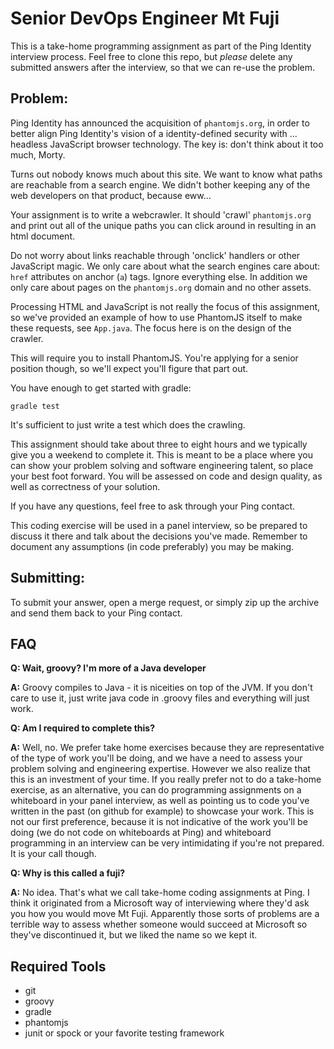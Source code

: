 # Senior DevOps Engineer Mt Fuji

This is a take-home programming assignment as part of the Ping Identity interview
process. Feel free to clone this repo, but _please_ delete any submitted answers
after the interview, so that we can re-use the problem.

## Problem:

Ping Identity has announced the acquisition of `phantomjs.org`, in order to better align Ping Identity's
vision of a identity-defined security with ... headless JavaScript browser technology. The key is: don't think
about it too much, Morty.

Turns out nobody knows much about this site. We want to know what paths are reachable from a 
search engine. We didn't bother keeping any of the web developers on that product, because eww...

Your assignment is to write a webcrawler. It should 'crawl' `phantomjs.org` and print out
all of the unique paths you can click around in resulting in an html document.

Do not worry about links reachable through 'onclick' handlers or other JavaScript
magic. We only care about what the search engines care about: `href` attributes
on anchor (`a`) tags. Ignore everything else. In addition we only care about
pages on the `phantomjs.org` domain and no other assets.

Processing HTML and JavaScript is not really the focus of this assignment, so we've provided
an example of how to use PhantomJS itself to make these requests, see `App.java`. The focus here is 
on the design of the crawler.

This will require you to install PhantomJS. You're applying for a senior position though, so we'll
expect you'll figure that part out.

You have enough to get started with gradle:

```
gradle test
```

It's sufficient to just write a test which does the crawling.

This assignment should take about three to eight hours and we typically give you a weekend
to complete it. This is meant to be a place where you can show your problem
solving and software engineering talent, so place your best foot forward. You will
be assessed on code and design quality, as well as correctness of your solution.

If you have any questions, feel free to ask through your Ping contact.

This coding exercise will be used in a panel interview, so be prepared to discuss
it there and talk about the decisions you've made. Remember to document any
assumptions (in code preferably) you may be making.

## Submitting:

To submit your answer, open a merge request, or simply zip up the archive and send them back to your Ping contact.

## FAQ

**Q: Wait, groovy? I'm more of a Java developer**

**A:** Groovy compiles to Java - it is niceities on top of the JVM. If you don't care to use it,
just write java code in .groovy files and everything will just work.

**Q: Am I required to complete this?**

**A:** Well, no. We prefer take home exercises because they are representative
of the type of work you'll be doing, and we have a need to assess your problem
solving and engineering expertise. However we also realize that this is an
investment of your time. If you really prefer not to do a take-home exercise, as an alternative,
you can do programming assignments on a whiteboard in your panel interview,
as well as pointing us to code you've written in the past (on github for example) to
showcase your work. This is not our first preference, because it is not indicative
of the work you'll be doing (we do not code on whiteboards at Ping) and whiteboard
programming in an interview can be very intimidating if you're not prepared. It
is your call though.

**Q: Why is this called a fuji?**

**A:** No idea. That's what we call take-home coding assignments at Ping. I think
it originated from a Microsoft way of interviewing where they'd ask you how
you would move Mt Fuji. Apparently those sorts of problems are a terrible way
to assess whether someone would succeed at Microsoft so they've discontinued it,
but we liked the name so we kept it.


## Required Tools
* git
* groovy
* gradle
* phantomjs
* junit or spock or your favorite testing framework
